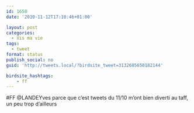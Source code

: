 ```yaml
---
id: 1658
date: '2010-11-12T17:10:46+01:00'

layout: post
categories:
  - Vis ma vie
tags:
  - tweet
format: status
publish_social: no
guid: 'http://tweets.local/?birdsite_tweet=3132605650182144'

birdsite_hashtags:
    - ff
---
```


\#FF @LANDEYves parce que c’est tweets du 11/10 m’ont bien diverti au taff, un peu trop d’ailleurs